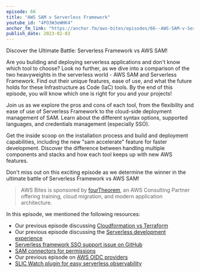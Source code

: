 ```yaml
---
episode: 66
title: "AWS SAM v Serverless Framework"
youtube_id: "4PO3W3eWHK4"
anchor_fm_link: "https://anchor.fm/aws-bites/episodes/66--AWS-SAM-v-Serverless-Framework-e1u8127"
publish_date: 2023-02-03
---
```


Discover the Ultimate Battle: Serverless Framework vs AWS SAM!

Are you building and deploying serverless applications and don't know which tool to choose? Look no further, as we dive into a comparison of the two heavyweights in the serverless world - AWS SAM and Serverless Framework. Find out their unique features, ease of use, and what the future holds for these Infrastructure as Code (IaC) tools. By the end of this episode, you will know which one is right for you and your projects!

Join us as we explore the pros and cons of each tool, from the flexibility and ease of use of Serverless Framework to the cloud-side deployment management of SAM. Learn about the different syntax options, supported languages, and credentials management (especially SSO).

Get the inside scoop on the installation process and build and deployment capabilities, including the new "sam accelerate" feature for faster development. Discover the difference between handling multiple components and stacks and how each tool keeps up with new AWS features.

Don't miss out on this exciting episode as we determine the winner in the ultimate battle of Serverless Framework vs AWS SAM!

> AWS Bites is sponsored by [fourTheorem](https://fourtheorem.com/), an AWS Consulting Partner offering training, cloud migration, and modern application architecture.

In this episode, we mentioned the following resources:

- Our previous episode discussing [Cloudformation vs Terraform](https://awsbites.com/31-cloudformation-or-terraform/)
- Our previous episode discussing the [Serverless development experience](https://awsbites.com/19-is-the-serverless-dx-still-immature/)
- [Serverless framework SSO support issue on GitHub](https://github.com/serverless/serverless/issues/7567)
- [SAM connectors for permissions](https://docs.aws.amazon.com/serverless-application-model/latest/developerguide/managing-permissions-connectors.html)
- Our previous episode on [AWS OIDC providers](https://awsbites.com/45-what-s-the-magic-of-oidc-identity-providers/)
- [SLIC Watch plugin for easy serverless observability](https://github.com/fourTheorem/slic-watch)
